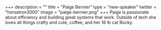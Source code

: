 +++
description = ""
title = "Paige Bernier"
type = "new-speaker"
twitter = "horsatron3000"
image = "paige-bernier.png"
+++
Paige is passionate about efficiency and building great systems that work. Outside of tech she loves all things crafty and cute, coffee, and her 16 lb cat Rocky.